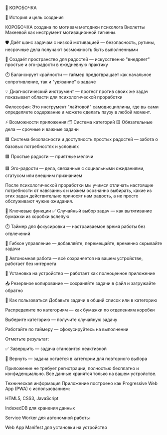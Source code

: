 🎁 КОРОБОЧКА

📖 История и цель создания

КОРОБОЧКА создана по мотивам методики психолога Виолетты Макеевой как инструмент мотивационной гигиены.

🛡️ Даёт шанс задачам с низкой мотивацией — безопасность, рутины, несрочные дела получают возможность быть выполненными

🎯 Создаёт пространство для радостей — искусственно "внедряет" простые и эго-радости в ежедневную практику

⏱️ Балансирует крайности — таймер предотвращает как начальное сопротивление, так и "увязание" в задаче

💡 Диагностический инструмент — протест против своих же задач показывает области для психологической проработки

Философия: Это инструмент "лайтовой" самодисциплины, где вы сами определяете содержание и можете сделать паузу в любой момент.

⚡ Возможности приложения
🗂️ Система категорий
🟨 Обязательные дела — срочные и важные задачи

🟦 Система безопасности и доступность простых радостей — забота о базовых потребностях и условиях

🟩 Простые радости — приятные мелочи

🟥 Эго-радости — дела, связанные с социальными ожиданиями, статусом или внешним признанием

После психологической проработки мы учимся отличать настоящие потребности от навязанных и можем осознанно выбирать, какие из этих задач действительно приносят нам радость, а не просто обслуживают чужие ожидания.

🔧 Ключевые функции
✅ Случайный выбор задач — как вытягивание бумажки из коробки вслепую

⏱️ Таймер для фокусировки — настраиваемое время работы без отвлечений

📝 Гибкое управление — добавляйте, перемещайте, временно скрывайте задачи

💾 Автономная работа — всё сохраняется на вашем устройстве, работает без интернета

📱 Установка на устройство — работает как полноценное приложение

📤 Резервное копирование — сохраняйте задачи в файл и загружайте обратно

🔄 Как пользоваться
Добавьте задачи в общий список или в категорию

Распределите по категориям — как бумажки по отделениям коробки

Выберите категорию — получите случайную задачу

Работайте по таймеру — сфокусируйтесь на выполнении

Отметьте результат:

✅ Завершить — задача становится неактивной

🔄 Вернуть — задача остаётся в категории для повторного выбора

Приложение не требует регистрации, полностью бесплатно и конфиденциально. Все данные хранятся только на вашем устройстве.

Техническая информация
Приложение построено как Progressive Web App (PWA) с использованием:

HTML5, CSS3, JavaScript

IndexedDB для хранения данных

Service Worker для автономной работы

Web App Manifest для установки на устройство
